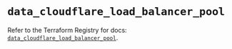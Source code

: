 # `data_cloudflare_load_balancer_pool`

Refer to the Terraform Registry for docs: [`data_cloudflare_load_balancer_pool`](https://registry.terraform.io/providers/cloudflare/cloudflare/5.1.0/docs/data-sources/load_balancer_pool).
